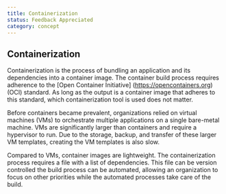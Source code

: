 ```yaml
---
title: Containerization
status: Feedback Appreciated
category: concept
---
```

## Containerization

Containerization is the process of bundling an application and its dependencies into a container image. The container build process requires adherence to the [Open Container Initiative] (https://opencontainers.org) (OCI) standard. As long as the output is a container image that adheres to this standard, which containerization tool is used does not matter.

Before containers became prevalent, organizations relied on virtual machines (VMs) to orchestrate multiple applications on a single bare-metal machine. VMs are significantly larger than containers and require a hypervisor to run. Due to the storage, backup, and transfer of these larger VM templates, creating the VM templates is also slow.

Compared to VMs, container images are lightweight. The containerization process requires a file with a list of dependencies. This file can be version controlled the build process can be automated, allowing an organization to focus on other priorities while the automated processes take care of the build.